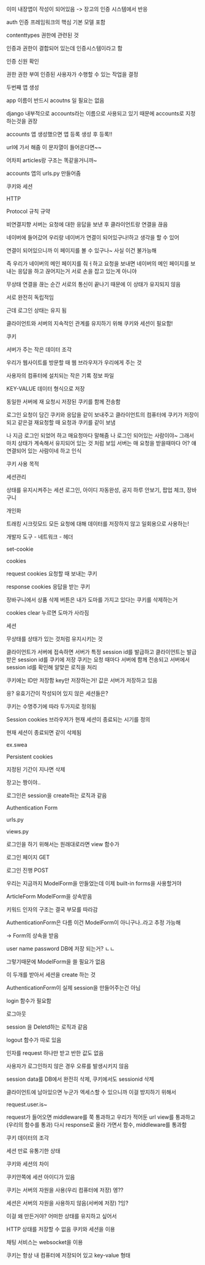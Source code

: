 이미 내장앱이 작성이 되어있음 -> 장고의 인증 시스템에서 반응

auth 인증 프레임워크의 핵심 기본 모델 포함 

contenttypes 권한에 관련된 것



인증과 권한이 결합되어 있는데 인증시스템이라고 함



인증 신원 확인

권한 권한 부여 인증된 사용자가 수행할 수 있는 작업을 결정



두번째 앱 생성

app 이름이 반드시 acoutns 일 필요는 없음

django 내부적으로 accounts라는 이름으로 사용되고 있기 때문에 accounts로 지정하는것을 권장



accounts 앱 생성했으면 앱 등록  생성 후 등록!!

url에 가서 해줌 이 문자열이 들어온다면~~

어차피 articles랑 구조는 똑같을거니까~

accounts 앱의 urls.py 만들어줌



쿠키와 세션

HTTP 

Protocol 규칙 규약

비연결지향 서버는 요청에 대한 응답을 보낸 후 클라이언트랑 연결을 끊음

네이버에 들어갔어 우리랑 네이버가 연결이 되어있구나!하고 생각을 할 수 있어

연결이 되어있으니까 이 페이지를 볼 수 있구나~ 사실 이건 불가능해

즉 우리가 네이버의 메인 페이지를 줘ㅓ하고 요청을 보내면 네이버의 메인 페이지를 보내는 응답을 하고 끊어지는거 서로 손을 잡고 있는게 아니야

무상태 연결을 끊는 순간 서로의 통신이 끝나기 때문에 이 상태가 유지되지 않음

서로 완전히 독립적임

근데 로그인 상태는 유지 됨

  클라이언트와 서버의 지속적인 관계를 유지하기 위해 쿠키와 세션이 필요함!



쿠키

서버가 주는 작은 데이터 조각 

우리가 웹사이트를 방문할 때 웹 브라우저가 우리에게 주는 것

사용자의 컴퓨터에 설치되는 작은 기록 정보 파일

KEY-VALUE 데이터 형식으로 저장

동일한 서버에 재 요청시 저장된 쿠키를 함께 전송함



로그인 요청이 담긴 쿠키와 응답을 같이 보내주고 클라이언트의 컴퓨터에 쿠키가 저장이 되고 같은걸 재요청할 때 요청과 쿠키를 같이 보냄

나 지금 로그인 되었어 하고 매요청마다 말해줌 나 로그인 되어있는 사람이야~ 그래서 마치 상태가 계속해서 유지되어 있는 것 처럼 보임 서버는 매 요청을 받을때마다 어? 얘 연결되어 있는 사람이네 하고 인식



쿠키 사용 목적

세션관리

상태를 유지시켜주는 세션 로그인, 아이디 자동완성, 공지 하루 안보기, 팝업 체크, 장바구니

개인화

트래킹 시크릿모드 모든 요청에 대해 데이터를 저장하지 않고 일회용으로 사용하는! 



개발자 도구 - 네트워크 - 헤더

set-cookie 

cookies

request cookies 요청할 때 보내는 쿠키

response cookies 응답을 받는 쿠키



장바구니에서 상품 삭제 버튼은 내가 도마를 가지고 있다는 쿠키를 삭제하는거

cookies clear 누르면 도마가 사라짐



세션 

무상태를 상태가 있는 것처럼 유지시키는 것

클라이언트가 서버에 접속하면 서버가 특정 session id를 발급하고 클라이언트는 발급 받은 session id를 쿠키에 저장 쿠키는 요청 때마다 서버에 함께 전송되고 서버에서 session id를 확인해 알맞은 로직을 처리

쿠키에는 ID만 저장함 key만 저장하는거! 값은 서버가 저장하고 있음



응? 유효기간이 작성되어 있지 않은 세션들은?

쿠키는 수명주기에 따라 두가지로 정의됨

Session cookies 브라우저가 현재 세션이 종료되는 시기를 정의

현재 세션이 종료되면 같이 삭제됨

ex.swea 

Persistent cookies

지정된 기간이 지나면 삭제



장고는 짱이야..



로그인은 session을 create하는 로직과 같음



Authentication Form

urls.py

views.py

로그인을 하기 위해서는 원래대로라면 view 함수가 

로그인 페이지 GET 

로그인 진행 POST

우리는 지금까지 ModelForm을 만들었는데 이제 built-in forms을 사용할거야



ArticleForm ModelForm을 상속받음 

키워드 인자의 구조는 결국 부모를 따라감

AuthenticationForm은 다름 이건 ModelForm이 아니구나..라고 추정 가능해

-> Form의 상속을 받음

user name password DB에 저장 되는거? ㄴㄴ

그렇기때문에 ModelForm을 쓸 필요가 없음

이 두개를 받아서 세션을 create 하는 것

AuthenticationForm이 실제 session을 만들어주는건 아님

login 함수가 필요함



로그아웃

session 을 Deletd하는 로직과 같음

logout 함수가 따로 있음

인자를 request 하나만 받고 반한 값도 없음

사용자가 로그인하지 않은 경우 오류를 발생시키지 않음

session data를 DB에서 완전히 삭제, 쿠키에서도 sessionid 삭제

클라이언트에 남아있으면 누군가 엑세스할 수 있으니까 이걸 방지하기 위해서 



request.user.is~

request가 들어오면 middleware를 쭉 통과하고 우리가 적어둔 url view를 통과하고(우리의 함수를 통과) 다시 response로 올라 가면서 함수, middleware를 통과함





쿠키 데이터의 조각

세션 만료 유통기한 상태

쿠키와 세션의 차이

쿠키안쪽에 세션 아이디가 있음

쿠키는 서버의 자원을 사용(우리 컴퓨터에 저장) 엥??

세션은 서버의 자원을 사용하지 않음(서버에 저장) ?잉?

이걸 왜 만든거야? 어떠한 상태를 유지하고 싶어서

HTTP 상태를 저장할 수 없음 쿠키와 세션을 이용

채팅 서비스는 websocket을 이용

쿠키는 항상 내 컴퓨터에 저장되어 있고 key-value 형태



